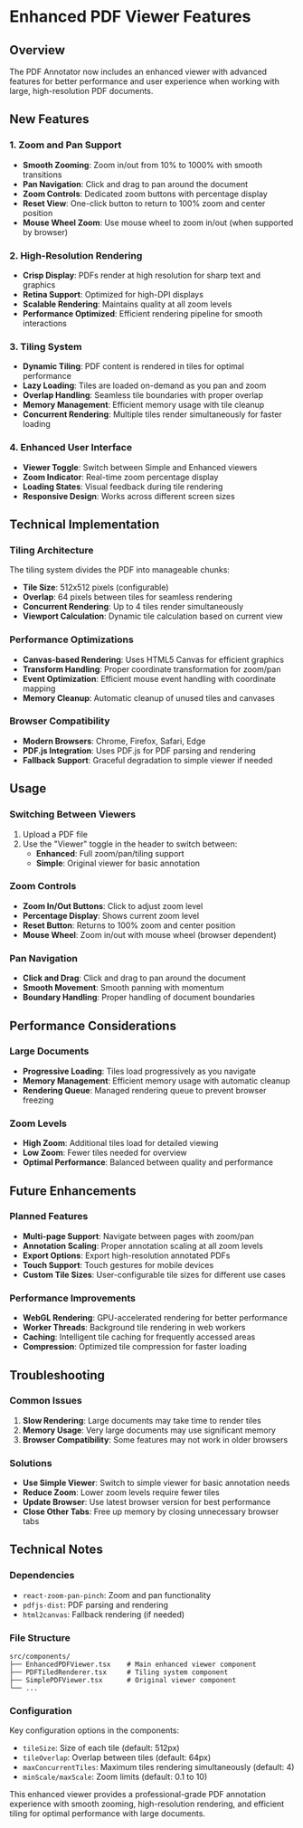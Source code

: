 # Enhanced PDF Viewer Features

## Overview

The PDF Annotator now includes an enhanced viewer with advanced features for better performance and user experience when working with large, high-resolution PDF documents.

## New Features

### 1. Zoom and Pan Support

- **Smooth Zooming**: Zoom in/out from 10% to 1000% with smooth transitions
- **Pan Navigation**: Click and drag to pan around the document
- **Zoom Controls**: Dedicated zoom buttons with percentage display
- **Reset View**: One-click button to return to 100% zoom and center position
- **Mouse Wheel Zoom**: Use mouse wheel to zoom in/out (when supported by browser)

### 2. High-Resolution Rendering

- **Crisp Display**: PDFs render at high resolution for sharp text and graphics
- **Retina Support**: Optimized for high-DPI displays
- **Scalable Rendering**: Maintains quality at all zoom levels
- **Performance Optimized**: Efficient rendering pipeline for smooth interactions

### 3. Tiling System

- **Dynamic Tiling**: PDF content is rendered in tiles for optimal performance
- **Lazy Loading**: Tiles are loaded on-demand as you pan and zoom
- **Overlap Handling**: Seamless tile boundaries with proper overlap
- **Memory Management**: Efficient memory usage with tile cleanup
- **Concurrent Rendering**: Multiple tiles render simultaneously for faster loading

### 4. Enhanced User Interface

- **Viewer Toggle**: Switch between Simple and Enhanced viewers
- **Zoom Indicator**: Real-time zoom percentage display
- **Loading States**: Visual feedback during tile rendering
- **Responsive Design**: Works across different screen sizes

## Technical Implementation

### Tiling Architecture

The tiling system divides the PDF into manageable chunks:

- **Tile Size**: 512x512 pixels (configurable)
- **Overlap**: 64 pixels between tiles for seamless rendering
- **Concurrent Rendering**: Up to 4 tiles render simultaneously
- **Viewport Calculation**: Dynamic tile calculation based on current view

### Performance Optimizations

- **Canvas-based Rendering**: Uses HTML5 Canvas for efficient graphics
- **Transform Handling**: Proper coordinate transformation for zoom/pan
- **Event Optimization**: Efficient mouse event handling with coordinate mapping
- **Memory Cleanup**: Automatic cleanup of unused tiles and canvases

### Browser Compatibility

- **Modern Browsers**: Chrome, Firefox, Safari, Edge
- **PDF.js Integration**: Uses PDF.js for PDF parsing and rendering
- **Fallback Support**: Graceful degradation to simple viewer if needed

## Usage

### Switching Between Viewers

1. Upload a PDF file
2. Use the "Viewer" toggle in the header to switch between:
   - **Enhanced**: Full zoom/pan/tiling support
   - **Simple**: Original viewer for basic annotation

### Zoom Controls

- **Zoom In/Out Buttons**: Click to adjust zoom level
- **Percentage Display**: Shows current zoom level
- **Reset Button**: Returns to 100% zoom and center position
- **Mouse Wheel**: Zoom in/out with mouse wheel (browser dependent)

### Pan Navigation

- **Click and Drag**: Click and drag to pan around the document
- **Smooth Movement**: Smooth panning with momentum
- **Boundary Handling**: Proper handling of document boundaries

## Performance Considerations

### Large Documents

- **Progressive Loading**: Tiles load progressively as you navigate
- **Memory Management**: Efficient memory usage with automatic cleanup
- **Rendering Queue**: Managed rendering queue to prevent browser freezing

### Zoom Levels

- **High Zoom**: Additional tiles load for detailed viewing
- **Low Zoom**: Fewer tiles needed for overview
- **Optimal Performance**: Balanced between quality and performance

## Future Enhancements

### Planned Features

- **Multi-page Support**: Navigate between pages with zoom/pan
- **Annotation Scaling**: Proper annotation scaling at all zoom levels
- **Export Options**: Export high-resolution annotated PDFs
- **Touch Support**: Touch gestures for mobile devices
- **Custom Tile Sizes**: User-configurable tile sizes for different use cases

### Performance Improvements

- **WebGL Rendering**: GPU-accelerated rendering for better performance
- **Worker Threads**: Background tile rendering in web workers
- **Caching**: Intelligent tile caching for frequently accessed areas
- **Compression**: Optimized tile compression for faster loading

## Troubleshooting

### Common Issues

1. **Slow Rendering**: Large documents may take time to render tiles
2. **Memory Usage**: Very large documents may use significant memory
3. **Browser Compatibility**: Some features may not work in older browsers

### Solutions

- **Use Simple Viewer**: Switch to simple viewer for basic annotation needs
- **Reduce Zoom**: Lower zoom levels require fewer tiles
- **Update Browser**: Use latest browser version for best performance
- **Close Other Tabs**: Free up memory by closing unnecessary browser tabs

## Technical Notes

### Dependencies

- `react-zoom-pan-pinch`: Zoom and pan functionality
- `pdfjs-dist`: PDF parsing and rendering
- `html2canvas`: Fallback rendering (if needed)

### File Structure

```
src/components/
├── EnhancedPDFViewer.tsx    # Main enhanced viewer component
├── PDFTiledRenderer.tsx     # Tiling system component
├── SimplePDFViewer.tsx      # Original viewer component
└── ...
```

### Configuration

Key configuration options in the components:

- `tileSize`: Size of each tile (default: 512px)
- `tileOverlap`: Overlap between tiles (default: 64px)
- `maxConcurrentTiles`: Maximum tiles rendering simultaneously (default: 4)
- `minScale/maxScale`: Zoom limits (default: 0.1 to 10)

This enhanced viewer provides a professional-grade PDF annotation experience with smooth zooming, high-resolution rendering, and efficient tiling for optimal performance with large documents.
